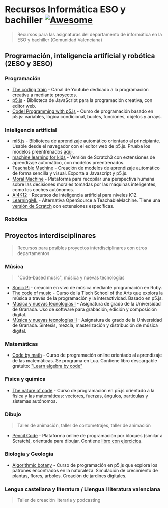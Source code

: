 # Recursos Informática ESO y bachiller [![Awesome](https://awesome.re/badge.svg)](https://awesome.re)
> Recursos para las asignaturas del departamento de informática en la ESO y bachiller (Comunidad Valenciana)

## Programación, inteligencia artificial y robótica (2ESO y 3ESO)

### Programación
- [The coding train](https://thecodingtrain.com/) - Canal de Youtube dedicado a la programación creativa a mediante proyectos.
- [p5.js](https://p5js.org/) - Biblioteca de JavaScript para la programación creativa, con editor web.
- [Code! Programming with p5.js](https://thecodingtrain.com/tracks/code-programming-with-p5-js) - Curso de programación basado en p5.js: variables, lógica condicional, bucles, funciones, objetos y arrays.

### Inteligencia artificial
- [ml5.js](https://ml5js.org/) - Biblioteca de aprendizaje automático orientado al principiante. Usable desde el navegador con el editor web de p5.js. Prueba los modelos preentrenados [aquí](https://examples.ml5js.org/).
- [machine learning for kids](https://machinelearningforkids.co.uk/scratch3/) - Versión de Scratch3 con extensiones de aprendizaje automático, con modelos preentrenados.
- [Teachable Machine](https://teachablemachine.withgoogle.com/) - Creación de modelos de aprendizaje automático de forma sencilla y visual. Exporta a Javascript y p5.js.
- [Moral Machine](https://www.moralmachine.net/) - Plataforma para recopilar una perspectiva humana sobre las decisiones morales tomadas por las máquinas inteligentes, como los coches autónomos.
- [AI4K12](https://ai4k12.org/) - Recursos de inteligencia artificial para niveles K12.
- [LearningML](https://web.learningml.org/) - Alternativa OpenSource a TeachableMachine. Tiene una [versión de Scratch](https://learningml.org/scratch/) con extensiones específicas.

### Robótica

## Proyectos interdisciplinares
> Recursos para posibles proyectos interdisciplinares con otros departamentos

### Música
> "Code-based music", música y nuevas tecnologías
- [Sonic Pi](https://sonic-pi.net/) - creación en vivo de música mediante programación en Ruby.
- [The code of music](https://luisaph.github.io/the-code-of-music-2018/) - Curso de la Tisch School of the Arts que explora la música a través de la programación y la interactividad. Basado en p5.js.
- [Música y nuevas tecnologías I](https://hccmusica.ugr.es/docencia/grados/grado-historia-y-ciencias-la-musica/musica-y-nuevas-tecnologias-i/guia-docente) - Asignatura de grado de la Universidad de Granada. Uso de software para grabación, edición y composición digital.
- [Música y nuevas tecnologías II](https://hccmusica.ugr.es/docencia/grados/grado-historia-y-ciencias-la-musica/musica-y-nuevas-tecnologias-ii/guia-docente) - Asignatura de grado de la Universidad de Granada. Síntesis, mezcla, masterización y distribución de música digital.

### Matemáticas
- [Code by math](https://www.codebymath.com/) - Curso de programación online orientado al aprendizaje de las matemáticas. Se programa en Lua. Contiene libro descargable gratuito: ["Learn algebra by code"](https://www.codebymath.com/index.php/welcome/book)

### Física y química
- [The nature of code](https://thecodingtrain.com/tracks/the-nature-of-code-2) - Curso de programación en p5.js orientado a la física y las matemáticas: vectores, fuerzas, ángulos, particulas y sistemas autónomos.

### Dibujo
> Taller de animación, taller de cortometrajes, taller de animación

- [Pencil Code](https://pencilcode.net/) - Plataforma online de programación por bloques (similar a Scratch), orientada para dibujar. Contiene [libro con ejercicios](https://book.pencilcode.net/).
 

### Biología y Geología
- [Algorithmic botany](https://thecodingtrain.com/tracks/algorithmic-botany) - Curso de programación en p5.js que explora los patrones encontrados en la naturaleza. Simulación de crecimiento de plantas, flores, árboles. Creación de jardines digitales.

### Lengua castellana y literatura / Llengua i literatura valenciana
> Taller de creación literaria y podcasting
